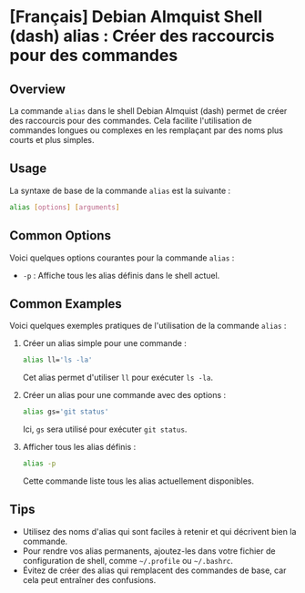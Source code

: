 # [Français] Debian Almquist Shell (dash) alias : Créer des raccourcis pour des commandes

## Overview
La commande `alias` dans le shell Debian Almquist (dash) permet de créer des raccourcis pour des commandes. Cela facilite l'utilisation de commandes longues ou complexes en les remplaçant par des noms plus courts et plus simples.

## Usage
La syntaxe de base de la commande `alias` est la suivante :

```bash
alias [options] [arguments]
```

## Common Options
Voici quelques options courantes pour la commande `alias` :

- `-p` : Affiche tous les alias définis dans le shell actuel.

## Common Examples
Voici quelques exemples pratiques de l'utilisation de la commande `alias` :

1. Créer un alias simple pour une commande :
   ```bash
   alias ll='ls -la'
   ```
   Cet alias permet d'utiliser `ll` pour exécuter `ls -la`.

2. Créer un alias pour une commande avec des options :
   ```bash
   alias gs='git status'
   ```
   Ici, `gs` sera utilisé pour exécuter `git status`.

3. Afficher tous les alias définis :
   ```bash
   alias -p
   ```
   Cette commande liste tous les alias actuellement disponibles.

## Tips
- Utilisez des noms d'alias qui sont faciles à retenir et qui décrivent bien la commande.
- Pour rendre vos alias permanents, ajoutez-les dans votre fichier de configuration de shell, comme `~/.profile` ou `~/.bashrc`.
- Évitez de créer des alias qui remplacent des commandes de base, car cela peut entraîner des confusions.